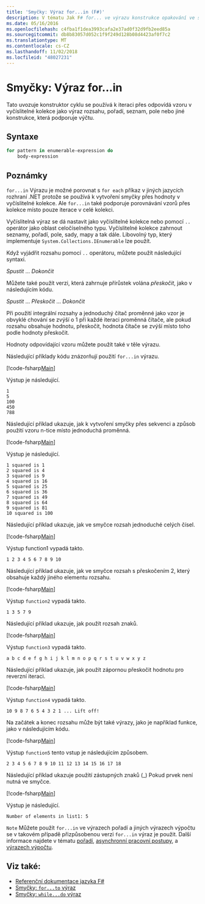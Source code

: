 ```yaml
---
title: 'Smyčky: Výraz for...in (F#)'
description: V tématu Jak F# for... ve výrazu konstrukce opakování ve smyčce se používá k iteraci přes odpovídá vzoru v vyčíslitelné kolekce.
ms.date: 05/16/2016
ms.openlocfilehash: c4fba1f1dea3993cafa2e37ad0f32d9fb2eed85a
ms.sourcegitcommit: db8b83057d052c1f9f249d128b08d4423af0f7c2
ms.translationtype: MT
ms.contentlocale: cs-CZ
ms.lasthandoff: 11/02/2018
ms.locfileid: "48027231"
---
```

# <a name="loops-forin-expression"></a>Smyčky: Výraz for...in

Tato uvozuje konstruktor cyklu se používá k iteraci přes odpovídá vzoru v vyčíslitelné kolekce jako výraz rozsahu, pořadí, seznam, pole nebo jiné konstrukce, která podporuje výčtu.

## <a name="syntax"></a>Syntaxe

```fsharp
for pattern in enumerable-expression do
    body-expression
```

## <a name="remarks"></a>Poznámky

`for...in` Výrazu je možné porovnat s `for each` příkaz v jiných jazycích rozhraní .NET protože se používá k vytvoření smyčky přes hodnoty v vyčíslitelné kolekce. Ale `for...in` také podporuje porovnávání vzorů přes kolekce místo pouze iterace v celé kolekci.

Vyčíslitelná výraz se dá nastavit jako vyčíslitelné kolekce nebo pomocí `..` operátor jako oblast celočíselného typu. Vyčíslitelné kolekce zahrnout seznamy, pořadí, pole, sady, mapy a tak dále. Libovolný typ, který implementuje `System.Collections.IEnumerable` lze použít.

Když vyjádřit rozsahu pomocí `..` operátoru, můžete použít následující syntaxi.

*Spustit* ... *Dokončit*

Můžete také použít verzi, která zahrnuje přírůstek volána *přeskočit*, jako v následujícím kódu.

*Spustit* ... *Přeskočit* ... *Dokončit*

Při použití integrální rozsahy a jednoduchý čítač proměnné jako vzor je obvyklé chování se zvýší o 1 při každé iteraci proměnná čítače, ale pokud rozsahu obsahuje hodnotu, přeskočit, hodnota čítače se zvýší místo toho podle hodnoty přeskočit.

Hodnoty odpovídající vzoru můžete použít také v těle výrazu.

Následující příklady kódu znázorňují použití `for...in` výrazu.

[!code-fsharp[Main](../../../samples/snippets/fsharp/lang-ref-2/snippet5201.fs)]

Výstup je následující.

```
1
5
100
450
788
```

Následující příklad ukazuje, jak k vytvoření smyčky přes sekvenci a způsob použití vzoru n-tice místo jednoduchá proměnná.

[!code-fsharp[Main](../../../samples/snippets/fsharp/lang-ref-2/snippet5202.fs)]

Výstup je následující.

```
1 squared is 1
2 squared is 4
3 squared is 9
4 squared is 16
5 squared is 25
6 squared is 36
7 squared is 49
8 squared is 64
9 squared is 81
10 squared is 100
```

Následující příklad ukazuje, jak ve smyčce rozsah jednoduché celých čísel.

[!code-fsharp[Main](../../../samples/snippets/fsharp/lang-ref-2/snippet5203.fs)]

Výstup function1 vypadá takto.

```
1 2 3 4 5 6 7 8 9 10
```

Následující příklad ukazuje, jak ve smyčce rozsah s přeskočením 2, který obsahuje každý jiného elementu rozsahu.

[!code-fsharp[Main](../../../samples/snippets/fsharp/lang-ref-2/snippet5204.fs)]

Výstup `function2` vypadá takto.

```
1 3 5 7 9
```

Následující příklad ukazuje, jak použít rozsah znaků.

[!code-fsharp[Main](../../../samples/snippets/fsharp/lang-ref-2/snippet5205.fs)]

Výstup `function3` vypadá takto.

```
a b c d e f g h i j k l m n o p q r s t u v w x y z
```

Následující příklad ukazuje, jak použít zápornou přeskočit hodnotu pro reverzní iteraci.

[!code-fsharp[Main](../../../samples/snippets/fsharp/lang-ref-2/snippet5208.fs)]

Výstup `function4` vypadá takto.

```
10 9 8 7 6 5 4 3 2 1 ... Lift off!
```

Na začátek a konec rozsahu může být také výrazy, jako je například funkce, jako v následujícím kódu.

[!code-fsharp[Main](../../../samples/snippets/fsharp/lang-ref-2/snippet5206.fs)]

Výstup `function5` tento vstup je následujícím způsobem.

```
2 3 4 5 6 7 8 9 10 11 12 13 14 15 16 17 18
```

Následující příklad ukazuje použití zástupných znaků (\_) Pokud prvek není nutná ve smyčce.

[!code-fsharp[Main](../../../samples/snippets/fsharp/lang-ref-2/snippet5207.fs)]

Výstup je následující.

```
Number of elements in list1: 5
```

`Note` Můžete použít `for...in` ve výrazech pořadí a jiných výrazech výpočtu se v takovém případě přizpůsobenou verzi `for...in` výraz je použit. Další informace najdete v tématu [pořadí](sequences.md), [asynchronní pracovní postupy](asynchronous-workflows.md), a [výrazech výpočtu](computation-expressions.md).

## <a name="see-also"></a>Viz také:

- [Referenční dokumentace jazyka F#](index.md)
- [Smyčky: `for...to` výraz](loops-for-to-expression.md)
- [Smyčky: `while...do` výraz](loops-while-do-expression.md)
